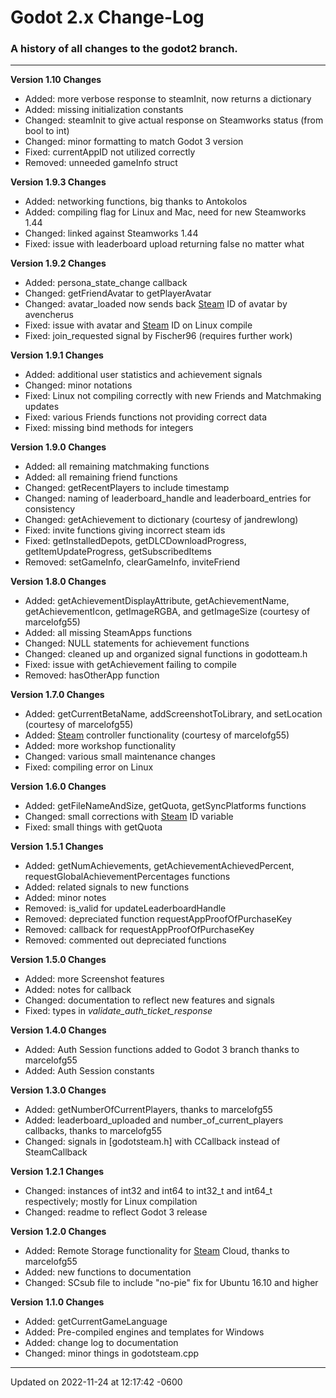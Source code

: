 # Godot 2.x Change-Log

### A history of all changes to the **godot2** branch.

------

**Version 1.10 Changes**

* Added: more verbose response to steamInit, now returns a dictionary
* Added: missing initialization constants
* Changed: steamInit to give actual response on Steamworks status (from bool to int)
* Changed: minor formatting to match Godot 3 version
* Fixed: currentAppID not utilized correctly
* Removed: unneeded gameInfo struct

**Version 1.9.3 Changes**

* Added: networking functions, big thanks to Antokolos
* Added: compiling flag for Linux and Mac, need for new Steamworks 1.44
* Changed: linked against Steamworks 1.44
* Fixed: issue with leaderboard upload returning false no matter what

**Version 1.9.2 Changes**

* Added: persona_state_change callback
* Changed: getFriendAvatar to getPlayerAvatar
* Changed: avatar_loaded now sends back [Steam](/GodotSteam/Classes/classSteam/) ID of avatar by avencherus
* Fixed: issue with avatar and [Steam](/GodotSteam/Classes/classSteam/) ID on Linux compile
* Fixed: join_requested signal by Fischer96 (requires further work)

**Version 1.9.1 Changes**

* Added: additional user statistics and achievement signals
* Changed: minor notations
* Fixed: Linux not compiling correctly with new Friends and Matchmaking updates
* Fixed: various Friends functions not providing correct data
* Fixed: missing bind methods for integers

**Version 1.9.0 Changes**

* Added: all remaining matchmaking functions
* Added: all remaining friend functions
* Changed: getRecentPlayers to include timestamp
* Changed: naming of leaderboard_handle and leaderboard_entries for consistency
* Changed: getAchievement to dictionary (courtesy of jandrewlong)
* Fixed: invite functions giving incorrect steam ids
* Fixed: getInstalledDepots, getDLCDownloadProgress, getItemUpdateProgress, getSubscribedItems
* Removed: setGameInfo, clearGameInfo, inviteFriend

**Version 1.8.0 Changes**

* Added: getAchievementDisplayAttribute, getAchievementName, getAchievementIcon, getImageRGBA, and getImageSize (courtesy of marcelofg55)
* Added: all missing SteamApps functions
* Changed: NULL statements for achievement functions
* Changed: cleaned up and organized signal functions in godotteam.h
* Fixed: issue with getAchievement failing to compile
* Removed: hasOtherApp function

**Version 1.7.0 Changes**

* Added: getCurrentBetaName, addScreenshotToLibrary, and setLocation (courtesy of marcelofg55)
* Added: [Steam](/GodotSteam/Classes/classSteam/) controller functionality (courtesy of marcelofg55)
* Added: more workshop functionality
* Changed: various small maintenance changes
* Fixed: compiling error on Linux

**Version 1.6.0 Changes**

* Added: getFileNameAndSize, getQuota, getSyncPlatforms functions
* Changed: small corrections with [Steam](/GodotSteam/Classes/classSteam/) ID variable
* Fixed: small things with getQuota

**Version 1.5.1 Changes**

* Added: getNumAchievements, getAchievementAchievedPercent, requestGlobalAchievementPercentages functions
* Added: related signals to new functions
* Added: minor notes
* Removed: is_valid for updateLeaderboardHandle
* Removed: depreciated function requestAppProofOfPurchaseKey
* Removed: callback for requestAppProofOfPurchaseKey
* Removed: commented out depreciated functions

**Version 1.5.0 Changes**

* Added: more Screenshot features
* Added: notes for callback
* Changed: documentation to reflect new features and signals
* Fixed: types in _validate_auth_ticket_response_

**Version 1.4.0 Changes**

* Added: Auth Session functions added to Godot 3 branch thanks to marcelofg55
* Added: Auth Session constants

**Version 1.3.0 Changes**

* Added: getNumberOfCurrentPlayers, thanks to marcelofg55
* Added: leaderboard_uploaded and number_of_current_players callbacks, thanks to marcelofg55
* Changed: signals in [godotsteam.h] with CCallback instead of SteamCallback

**Version 1.2.1 Changes**

* Changed: instances of int32 and int64 to int32_t and int64_t respectively; mostly for Linux compilation
* Changed: readme to reflect Godot 3 release

**Version 1.2.0 Changes**

* Added: Remote Storage functionality for [Steam](/GodotSteam/Classes/classSteam/) Cloud, thanks to marcelofg55
* Added: new functions to documentation
* Changed: SCsub file to include "no-pie" fix for Ubuntu 16.10 and higher

**Version 1.1.0 Changes**

* Added: getCurrentGameLanguage
* Added: Pre-compiled engines and templates for Windows
* Added: change log to documentation
* Changed: minor things in godotsteam.cpp 

-------------------------------

Updated on 2022-11-24 at 12:17:42 -0600
